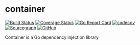 # container

[![Build Status](https://www.travis-ci.org/mylxsw/container.svg?branch=master)](https://www.travis-ci.org/mylxsw/container)
[![Coverage Status](https://coveralls.io/repos/github/mylxsw/container/badge.svg?branch=master)](https://coveralls.io/github/mylxsw/container?branch=master)
[![Go Report Card](https://goreportcard.com/badge/github.com/mylxsw/container)](https://goreportcard.com/report/github.com/mylxsw/container)
[![codecov](https://codecov.io/gh/mylxsw/container/branch/master/graph/badge.svg)](https://codecov.io/gh/mylxsw/container)
[![Sourcegraph](https://sourcegraph.com/github.com/mylxsw/container/-/badge.svg)](https://sourcegraph.com/github.com/mylxsw/container?badge)
[![GitHub](https://img.shields.io/github/license/mylxsw/container.svg)](https://github.com/mylxsw/container)


Container is a Go dependency injection library
